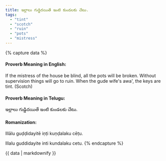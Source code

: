 ```yaml
---
title: ఇల్లాలు గుడ్డిదయితే ఇంటి కుండలకు చేటు.
tags:
  - "tint"
  - "scotch"
  - "ruin"
  - "pots"
  - "mistress"
---
```


{% capture data %}
#### Proverb Meaning in English:
If the mistress of the house be blind, all the pots will be broken.
Without supervision things will go to ruin.
When the gude wife's awa', the keys are tint. (Scotch)

#### Proverb Meaning in Telugu:
ఇల్లాలు గుడ్డిదయితే ఇంటి కుండలకు చేటు.

#### Romanization:
Illālu guḍḍidayitē iṇṭi kuṇḍalaku cēṭu.

Illalu guddidayite inti kundalaku cetu.
{% endcapture %}

{{ data | markdownify }}

